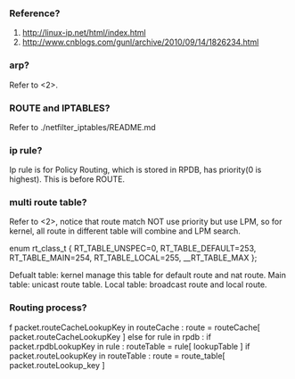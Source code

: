 ### Reference?

1. http://linux-ip.net/html/index.html
2. http://www.cnblogs.com/gunl/archive/2010/09/14/1826234.html


### arp?

Refer to <2>.


### ROUTE and IPTABLES?

Refer to ./netfilter_iptables/README.md


### ip rule?

Ip rule is for Policy Routing, which is stored in RPDB, has priority(0 is highest). This is before ROUTE.


### multi route table?

Refer to <2>, notice that route match NOT use priority but use LPM, so for kernel, all route in different table will combine and LPM search.

enum rt_class_t
{
    RT_TABLE_UNSPEC=0,
    RT_TABLE_DEFAULT=253,
    RT_TABLE_MAIN=254,
    RT_TABLE_LOCAL=255,
    __RT_TABLE_MAX
};

Defualt table: kernel manage this table for default route and nat route.
Main table: unicast route table.
Local table: broadcast route and local route.


### Routing process?

f packet.routeCacheLookupKey in routeCache :
    route = routeCache[ packet.routeCacheLookupKey ]
else
    for rule in rpdb :
        if packet.rpdbLookupKey in rule :
            routeTable = rule[ lookupTable ]
            if packet.routeLookupKey in routeTable :
                route = route_table[ packet.routeLookup_key ]

